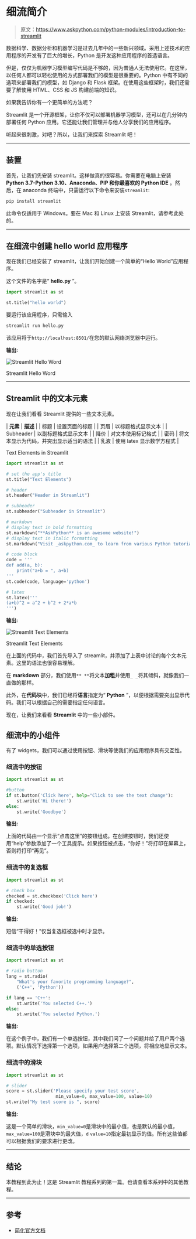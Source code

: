 # 细流简介

> 原文：<https://www.askpython.com/python-modules/introduction-to-streamlit>

数据科学、数据分析和机器学习是过去几年中的一些新兴领域。采用上述技术的应用程序的开发有了巨大的增长，Python 是开发这种应用程序的首选语言。

但是，仅仅为机器学习模型编写代码是不够的，因为普通人无法使用它。在这里，以任何人都可以轻松使用的方式部署我们的模型是很重要的。Python 中有不同的选项来部署我们的模型，如 Django 和 Flask 框架。在使用这些框架时，我们还需要了解使用 HTML、CSS 和 JS 构建前端的知识。

如果我告诉你有一个更简单的方法呢？

Streamlit 是一个开源框架，让你不仅可以部署机器学习模型，还可以在几分钟内部署任何 Python 应用。它还能让我们管理并与他人分享我们的应用程序。

听起来很刺激，对吧？所以，让我们来探索 Streamlit 吧！

* * *

## 装置

首先，让我们先安装 streamlit。这样做真的很容易。你需要在电脑上安装 **Python 3.7-Python 3.10、Anaconda、PIP 和你最喜欢的 Python IDE** 。然后，在 anaconda 终端中，只需运行以下命令来安装`streamlit`:

```py
pip install streamlit

```

此命令仅适用于 Windows。要在 Mac 和 Linux 上安装 Streamlit，请参考此处的。

* * *

## 在细流中创建 hello world 应用程序

现在我们已经安装了 streamlit，让我们开始创建一个简单的“Hello World”应用程序。

这个文件的名字是“ **hello.py** ”。

```py
import streamlit as st

st.title("hello world")

```

要运行该应用程序，只需输入

```py
streamlit run hello.py

```

该应用将于`http://localhost:8501/`在您的默认网络浏览器中运行。

**输出:**

![Streamlit Hello Word](img/a97489f27a930aaf9a58425dba65b5fa.png)

Streamlit Hello Word

* * *

## Streamlit 中的文本元素

现在让我们看看 Streamlit 提供的一些文本元素。

| **元素** | **描述** |
| 标题 | 设置页面的标题 |
| 页眉 | 以标题格式显示文本 |
| Subheader | 以副标题格式显示文本 |
| 降价 | 对文本使用标记格式 |
| 密码 | 将文本显示为代码，并突出显示适当的语法 |
| 乳液 | 使用 latex 显示数学方程式 |

Text Elements in Streamlit

```py
import streamlit as st

# set the app's title
st.title("Text Elements")

# header
st.header("Header in Streamlit")

# subheader
st.subheader("Subheader in Streamlit")

# markdown
# display text in bold formatting
st.markdown("**AskPython** is an awesome website!")
# display text in italic formatting
st.markdown("Visit _askpython.com_ to learn from various Python tutorials.")

# code block
code = '''
def add(a, b):
    print("a+b = ", a+b)
'''
st.code(code, language='python')

# latex
st.latex('''
(a+b)^2 = a^2 + b^2 + 2*a*b
''')

```

**输出:**

![Streamlit Text Elements](img/b3830383a7c14d7b861c76a5a0b795e2.png)

Streamlit Text Elements

在上面的代码中，我们首先导入了 streamlit，并添加了上表中讨论的每个文本元素。这里的语法也很容易理解。

在 **markdown** 部分，我们使用`** **`将文本**加粗**并使用`_ _`将其倾斜，就像我们一直做的那样。

此外，在**代码块**中，我们已经将**语言**指定为“ **Python** ”，以便根据需要突出显示代码。我们可以根据自己的需要指定任何语言。

现在，让我们来看看 **Streamlit** 中的一些小部件。

## 细流中的小组件

有了 widgets，我们可以通过使用按钮、滑块等使我们的应用程序具有交互性。

### 细流中的按钮

```py
import streamlit as st

#button
if st.button('Click here', help="Click to see the text change"):
    st.write('Hi there!')
else:
    st.write('Goodbye')

```

**输出:**

上面的代码由一个显示“点击这里”的按钮组成。在创建按钮时，我们还使用“help”参数添加了一个工具提示。如果按钮被点击，“你好！”将打印在屏幕上，否则将打印“再见”。

### 细流中的复选框

```py
import streamlit as st

# check box
checked = st.checkbox('Click here')
if checked:
    st.write('Good job!')

```

**输出:**

短信“干得好！”仅当复选框被选中时才显示。

### 细流中的单选按钮

```py
import streamlit as st

# radio button
lang = st.radio(
    "What's your favorite programming language?",
    ('C++', 'Python'))

if lang == 'C++':
    st.write('You selected C++.')
else:
    st.write('You selected Python.')

```

**输出:**

在这个例子中，我们有一个单选按钮，其中我们问了一个问题并给了用户两个选项。默认情况下选择第一个选项，如果用户选择第二个选项，将相应地显示文本。

### 细流中的滑块

```py
import streamlit as st

# slider
score = st.slider('Please specify your test score', 
                   min_value=0, max_value=100, value=10)
st.write("My test score is ", score)

```

**输出:**

这是一个简单的滑块，`min_value=0`是滑块中的最小值，也是默认的最小值，`max_value=100`是滑块中的最大值，`d` `value=10`指定最初显示的值。所有这些值都可以根据我们的要求进行更改。

* * *

## 结论

本教程到此为止！这是 Streamlit 教程系列的第一篇。也请查看本系列中的其他教程。

* * *

## 参考

*   [简化官方文档](https://docs.streamlit.io/)
